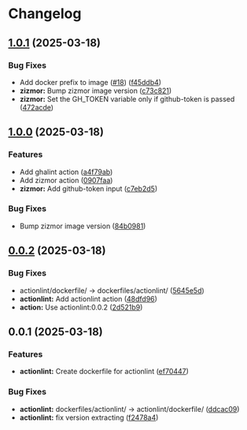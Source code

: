 # Changelog

## [1.0.1](https://github.com/koki-develop/github-actions-lint/compare/v1.0.0...v1.0.1) (2025-03-18)


### Bug Fixes

* Add docker prefix to image ([#18](https://github.com/koki-develop/github-actions-lint/issues/18)) ([f45ddb4](https://github.com/koki-develop/github-actions-lint/commit/f45ddb44df6d546a1d49ac64e152ddd6cf49d83e))
* **zizmor:** Bump zizmor image version ([c73c821](https://github.com/koki-develop/github-actions-lint/commit/c73c821d7de70e7938798af79ddde8ccbfe616fb))
* **zizmor:** Set the GH_TOKEN variable only if github-token is passed ([472acde](https://github.com/koki-develop/github-actions-lint/commit/472acde010c065aaf782937e240c512319f77845))

## [1.0.0](https://github.com/koki-develop/github-actions-lint/compare/v0.0.2...v1.0.0) (2025-03-18)


### Features

* Add ghalint action ([a4f79ab](https://github.com/koki-develop/github-actions-lint/commit/a4f79ab6f681218a7c9257abeeafb81dcb4c2b34))
* Add zizmor action ([0907faa](https://github.com/koki-develop/github-actions-lint/commit/0907faacfabb34651985113f47da631efe5bfeb7))
* **zizmor:** Add github-token input ([c7eb2d5](https://github.com/koki-develop/github-actions-lint/commit/c7eb2d5f79cac7f37db1793cc360a12dbec23c01))


### Bug Fixes

* Bump zizmor image version ([84b0981](https://github.com/koki-develop/github-actions-lint/commit/84b0981789da294e166aa1af7a9420ded0bf4f98))

## [0.0.2](https://github.com/koki-develop/github-actions-lint/compare/v0.0.1...v0.0.2) (2025-03-18)


### Bug Fixes

* actionlint/dockerfile/ -&gt; dockerfiles/actionlint/ ([5645e5d](https://github.com/koki-develop/github-actions-lint/commit/5645e5d3dfbe4cc1975d895d52597b8412cf85d8))
* **actionlint:** Add actionlint action ([48dfd96](https://github.com/koki-develop/github-actions-lint/commit/48dfd9642def1f3cebdc7bfcbfb25df46ba92288))
* **action:** Use actionlint:0.0.2 ([2d521b9](https://github.com/koki-develop/github-actions-lint/commit/2d521b94c0d6f98eb6cbd131a48349cc0a159c67))

## 0.0.1 (2025-03-18)


### Features

* **actionlint:** Create dockerfile for actionlint ([ef70447](https://github.com/koki-develop/github-actions-lint/commit/ef70447b0ca796b89d82999e14273949df39a471))


### Bug Fixes

* **actionlint:** dockerfiles/actionlint/ -&gt; actionlint/dockerfile/ ([ddcac09](https://github.com/koki-develop/github-actions-lint/commit/ddcac097625819aaf40c56ca54409d2ab4e03bcd))
* **actionlint:** fix version extracting ([f2478a4](https://github.com/koki-develop/github-actions-lint/commit/f2478a494c8fd2cab84c848d78c65acea74eb369))
